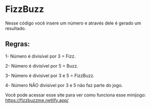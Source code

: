 # FizzBuzz
Nesse código você insere um número e através dele é gerado um resultado.

## Regras:
1- Número é divisível por 3 = Fizz.

2- Número é divisível por 5 = Buzz.

3- Número é divisível por 3 e 5 = FizzBuzz.

4- Número NÃO divisível por 3 e 5 não faz parte do jogo.

Você pode acessar esse site para ver como funciona esse minijogo:  https://fizzbuzzme.netlify.app/
